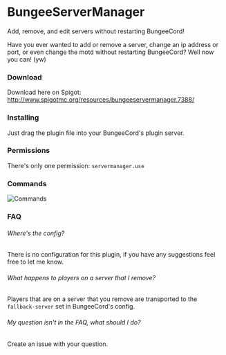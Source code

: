 # BungeeServerManager
Add, remove, and edit servers without restarting BungeeCord!

Have you ever wanted to add or remove a server, change an ip address or port, or even change the motd without restarting BungeeCord? Well now you can! (yw)

### Download
Download here on Spigot: http://www.spigotmc.org/resources/bungeeservermanager.7388/

### Installing
Just drag the plugin file into your BungeeCord's plugin server.

### Permissions
There's only one permission: `servermanager.use`

### Commands
![Commands](http://i.imgur.com/Jzng2aC.png)

### FAQ
###### Where's the config?<br />
There is no configuration for this plugin, if you have any suggestions feel free to let me know.

###### What happens to players on a server that I remove?<br />
Players that are on a server that you remove are transported to the `fallback-server` set in BungeeCord's config.

###### My question isn't in the FAQ, what should I do?
Create an issue with your question.

